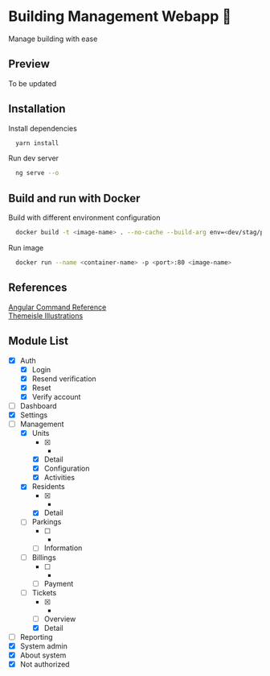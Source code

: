 # Building Management Webapp 🏢

Manage building with ease

## Preview

To be updated

## Installation

Install dependencies

```bash
  yarn install
```

Run dev server

```bash
  ng serve --o
```

## Build and run with Docker

Build with different environment configuration

```bash
  docker build -t <image-name> . --no-cache --build-arg env=<dev/stag/prod>
```

Run image

```bash
  docker run --name <container-name> -p <port>:80 <image-name>
```

## References

[Angular Command Reference](https://angular.io/cli)\
[Themeisle Illustrations](https://themeisle.com/illustrations/)

## Module List
- [x] Auth
  - [x] Login
  - [x] Resend verification
  - [x] Reset
  - [x] Verify account
- [ ] Dashboard
- [x] Settings
- [ ] Management
  - [x] Units
    - [x] *
    - [x] Detail
    - [x] Configuration
    - [x] Activities
  - [x] Residents
    - [x] *
    - [x] Detail
  - [ ] Parkings
    - [ ] *
    - [ ] Information
  - [ ] Billings
    - [ ] *
    - [ ] Payment
  - [ ] Tickets
    - [x] *
    - [ ] Overview
    - [x] Detail
- [ ] Reporting
- [x] System admin
- [x] About system
- [x] Not authorized